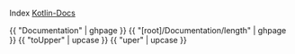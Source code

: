 Index
[Kotlin-Docs](./kotlin-docs/)

{{ "Documentation" | ghpage }}
{{ "[root]/Documentation/length" | ghpage }}
{{ "toUpper" | upcase }}
{{ "uper" | upcase }}
